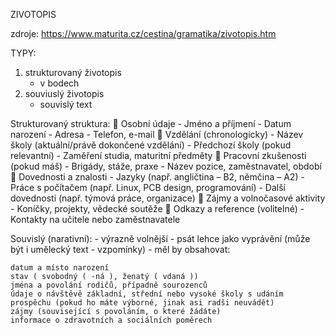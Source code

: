 ZIVOTOPIS

zdroje: https://www.maturita.cz/cestina/gramatika/zivotopis.htm

TYPY:
1. strukturovaný životopis
    - v bodech
2. souviuslý životopis
    - souvislý text

Strukturovaný struktura:
📌 Osobní údaje
    - Jméno a příjmení
    - Datum narození
    - Adresa
    - Telefon, e-mail
📌 Vzdělání (chronologicky)
    - Název školy (aktuální/právě dokončené vzdělání)
    - Předchozí školy (pokud relevantní)
    - Zaměření studia, maturitní předměty
📌 Pracovní zkušenosti (pokud máš)
    - Brigády, stáže, praxe
    - Název pozice, zaměstnavatel, období
📌 Dovednosti a znalosti
    - Jazyky (např. angličtina – B2, němčina – A2)
    - Práce s počítačem (např. Linux, PCB design, programování)
    - Další dovednosti (např. týmová práce, organizace)
📌 Zájmy a volnočasové aktivity
    - Koníčky, projekty, vědecké soutěže
📌 Odkazy a reference (volitelné)
    - Kontakty na učitele nebo zaměstnavatele

Souvislý (narativní):
    - výrazně volnější
    - psát lehce jako vyprávění (může být i umělecký text - vzpomínky)
    - měl by obsahovat:
    
    datum a místo narození
    stav ( svobodný ( -ná ), ženatý ( vdaná ))
    jména a povolání rodičů, případně sourozenců
    údaje o návštěvě základní, střední nebo vysoké školy s udáním prospěchu (pokud ho máte výborné, jinak asi radši neuvádět)
    zájmy (související s povoláním, o které žádáte)
    informace o zdravotních a sociálních poměrech


